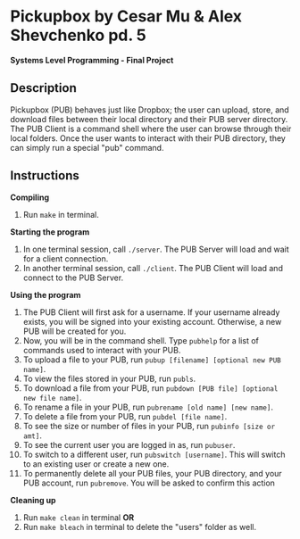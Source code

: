 # Pickupbox by Cesar Mu & Alex Shevchenko pd. 5
**Systems Level Programming - Final Project**

## Description ##
Pickupbox (PUB) behaves just like Dropbox; the user can upload, store, and download files between their local directory and their PUB server directory. The PUB Client is a command shell where the user can browse through their local folders. Once the user wants to interact with their PUB directory, they can simply run a special "pub" command.

## Instructions ##
**Compiling**
1. Run ``make`` in terminal.

**Starting the program**
1. In one terminal session, call ``./server``. The PUB Server will load and wait for a client connection.
2. In another terminal session, call ``./client``. The PUB Client will load and connect to the PUB Server.

**Using the program**
1. The PUB Client will first ask for a username. If your username already exists, you will be signed into your existing account. Otherwise, a new PUB will be created for you.
2. Now, you will be in the command shell. Type ``pubhelp`` for a list of commands used to interact with your PUB.
3. To upload a file to your PUB, run ``pubup [filename] [optional new PUB name]``.
4. To view the files stored in your PUB, run ``publs``.
5. To download a file from your PUB, run ``pubdown [PUB file] [optional new file name]``.
6. To rename a file in your PUB, run ``pubrename [old name] [new name]``.
7. To delete a file from your PUB, run ``pubdel [file name]``.
8. To see the size or number of files in your PUB, run ``pubinfo [size or amt]``.
9. To see the current user you are logged in as, run ``pubuser``.
10. To switch to a different user, run ``pubswitch [username]``. This will switch to an existing user or create a new one.
11. To permanently delete all your PUB files, your PUB directory, and your PUB account, run ``pubremove``. You will be asked to confirm this action

**Cleaning up**
1. Run ``make clean`` in terminal
**OR**
2. Run ``make bleach`` in terminal to delete the "users" folder as well.
